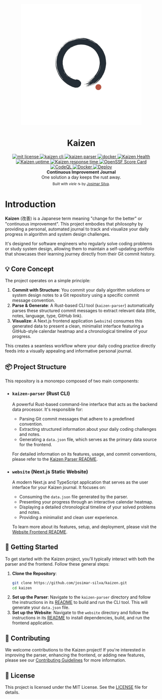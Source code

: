 <p align="center"><img src="docs/images/logo.svg" height="400" width="400" alt="Kaizen logo"></p>

<h1 align="center">Kaizen</h1>
<div align="center"> 
  <!-- MIT License -->
  <a href="./LICENSE">
    <img src="https://img.shields.io/badge/License-MIT-blue.svg" alt="mit license" />
  </a>
  <!-- CLI -->
  <a href="./kaizen-parser">
    <img src="https://img.shields.io/badge/kaizen_parser-v0.4.0-orange.svg" alt="kaizen cli" />
  </a>
  <!-- WEBSITE -->
  <a href="./website">
    <img src="https://img.shields.io/badge/kaizen_website-v0.5.0-purple.svg" alt="kaizen parser" />
  </a>
  <!-- Kaizen Nightly Builds -->
  <a href="https://github.com/josimar-silva/kaizen/actions/workflows/kaizen.yaml">
    <img src="https://github.com/josimar-silva/kaizen/actions/workflows/kaizen.yaml/badge.svg" alt="docker" />
  </a>
  <!-- Kaizen Health -->
  <a href="https://kaizen.josimar-silva.com/">
    <img src="https://uptime.from-gondor.com/api/v1/endpoints/external_kaizen-website/health/badge.svg" alt="Kaizen Health" />
  </a>
  <!-- Kaizen uptime -->
  <a href="https://kaizen.josimar-silva.com/">
    <img src="https://uptime.from-gondor.com/api/v1/endpoints/external_kaizen-website/uptimes/30d/badge.svg" alt="Kaizen uptime" />
  </a>
  <!-- Kaizen Response Time -->
  <a href="https://kaizen.josimar-silva.com/">
    <img src="https://uptime.from-gondor.com/api/v1/endpoints/external_kaizen-website/response-times/30d/badge.svg" alt="Kaizen response time" />
  </a>
  <!-- OSSF Score Card -->
  <a href="https://scorecard.dev/viewer/?uri=github.com/josimar-silva/kaizen">
    <img src="https://img.shields.io/ossf-scorecard/github.com/josimar-silva/kaizen?label=openssf" alt="OpenSSF Score Card">
  </a>
  <!-- CodeQL Advanced -->
  <a href="https://github.com/josimar-silva/kaizen/actions/workflows/codeql.yaml">
    <img src="https://github.com/josimar-silva/kaizen/actions/workflows/codeql.yaml/badge.svg" alt="CodeQL" />
  </a>
  <!-- Docker Builds -->
  <a href="https://github.com/josimar-silva/kaizen/actions/workflows/docker-website.yaml">
    <img src="https://github.com/josimar-silva/kaizen/actions/workflows/docker-website.yaml/badge.svg" alt="Docker" />
  </a>
  <!-- Deploy -->
  <a href="https://github.com/josimar-silva/kaizen/actions/workflows/deploy-website.yaml">
    <img src="https://github.com/josimar-silva/kaizen/actions/workflows/deploy-website.yaml/badge.svg" alt="Deploy" />
  </a>
</div>
<div align="center">
  <strong>Continuous Improvement Journal</strong>
</div>

<div align="center">
  One solution a day keeps the rust away.
</div>

<div align="center">
  <sub>Built with <i>viele</i> ☕️ by
  <a href="https://josimar-silva.com">Josimar Silva</a>.
</div>


# Introduction

**Kaizen** (改善) is a Japanese term meaning "change for the better" or "continuous improvement". 
This project embodies that philosophy by providing a personal, automated journal to track and visualize your daily progress in algorithm and system design challenges.

It's designed for software engineers who regularly solve coding problems or study system design, allowing them to maintain a self-updating portfolio that showcases their learning journey directly from their Git commit history.

## 💡 Core Concept

The project operates on a simple principle:

1.  **Commit with Structure**: You commit your daily algorithm solutions or system design notes to a Git repository using a specific commit message convention.
2.  **Parse & Generate**: A Rust-based CLI tool (`kaizen-parser`) automatically parses these structured commit messages to extract relevant data (title, notes, language, type, GitHub link).
3.  **Visualize**: A Next.js frontend application (`website`) consumes this generated data to present a clean, minimalist interface featuring a GitHub-style calendar heatmap and a chronological timeline of your progress.

This creates a seamless workflow where your daily coding practice directly feeds into a visually appealing and informative personal journal.

## 📦 Project Structure

This repository is a monorepo composed of two main components:

-   ### `kaizen-parser` (Rust CLI)
    A powerful Rust-based command-line interface that acts as the backend data processor. It's responsible for:
    -   Parsing Git commit messages that adhere to a predefined convention.
    -   Extracting structured information about your daily coding challenges and notes.
    -   Generating a `data.json` file, which serves as the primary data source for the frontend.

    For detailed information on its features, usage, and commit conventions, please refer to the [Kaizen Parser README](./kaizen-parser/README.md).

-   ### `website` (Next.js Static Website)
    A modern Next.js and TypeScript application that serves as the user interface for your Kaizen journal. It focuses on:
    -   Consuming the `data.json` file generated by the parser.
    -   Presenting your progress through an interactive calendar heatmap.
    -   Displaying a detailed chronological timeline of your solved problems and notes.
    -   Providing a minimalist and clean user experience.

    To learn more about its features, setup, and deployment, please visit the [Website Frontend README](./website/README.md).

## 🚀 Getting Started

To get started with the Kaizen project, you'll typically interact with both the parser and the frontend. Follow these general steps:

1.  **Clone the Repository**:
    ```bash
    git clone https://github.com/josimar-silva/kaizen.git
    cd kaizen
    ```
2.  **Set up the Parser**: Navigate to the `kaizen-parser` directory and follow the instructions in its [README](./kaizen-parser/README.md) to build and run the CLI tool. This will generate your `data.json` file.
3.  **Set up the Website**: Navigate to the `website` directory and follow the instructions in its [README](./website/README.md) to install dependencies, build, and run the frontend application.

## 🤝 Contributing

We welcome contributions to the Kaizen project! If you're interested in improving the parser, enhancing the frontend, or adding new features, please see our [Contributing Guidelines](./kaizen-parser/CONTRIBUTING.md) for more information.

## 📄 License

This project is licensed under the MIT License. See the [LICENSE](./LICENSE) file for details.
